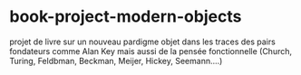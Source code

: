 # book-project-modern-objects
projet de livre sur un nouveau pardigme objet dans les traces des pairs fondateurs comme Alan Key mais aussi de la pensée fonctionnelle (Church, Turing, Feldbman, Beckman, Meijer, Hickey, Seemann....)
